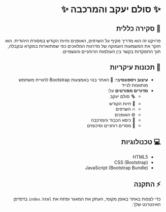<div dir="rtl">

# ✨ סולם יעקב והמרכבה ✨

## 📖 סקירה כללית

פרויקט זה הוא מדריך מקיף על השרפים, האופנים וחיות הקודש במסורת היהודית. הוא חוקר את המשמעות העמוקה של מדרגות המלאכים כפי שמתוארות במקרא ובקבלה, תוך התמקדות בקשר בין העולמות הרוחניים והגשמיים.

## 🌟 תכונות עיקריות

- **עיצוב רספונסיבי**: 📱 האתר בנוי באמצעות Bootstrap לחוויית משתמש מותאמת לנייד
- **מדורים מפורטים** על:
  - 🪜 סולם יעקב
  - 🦁 חיות הקודש
  - 🔥 השרפים
  - ⚙️ האופנים
  - 👑 כיסא הכבוד והמרכבה
  - 💫 מסרים רוחניים וסיכומים

## 💻 טכנולוגיות

- HTML5
- CSS (Bootstrap)
- JavaScript (Bootstrap Bundle)

## ⚡ התקנה

כדי לצפות באתר באופן מקומי, העתק את המאגר ופתח את `index.html` בדפדפן האינטרנט שלך.
</div>
